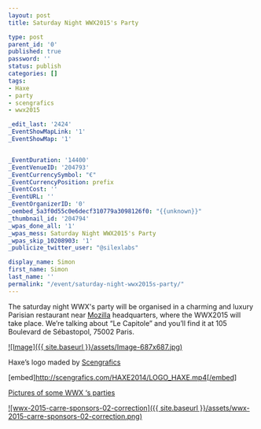 ```yaml
---
layout: post
title: Saturday Night WWX2015's Party

type: post
parent_id: '0'
published: true
password: ''
status: publish
categories: []
tags:
- Haxe
- party
- scengrafics
- wwx2015

_edit_last: '2424'
_EventShowMapLink: '1'
_EventShowMap: '1'


_EventDuration: '14400'
_EventVenueID: '204793'
_EventCurrencySymbol: "€"
_EventCurrencyPosition: prefix
_EventCost: ''
_EventURL: ''
_EventOrganizerID: '0'
_oembed_5a3f0d55c0e6decf310779a3098126f0: "{{unknown}}"
_thumbnail_id: '204794'
_wpas_done_all: '1'
_wpas_mess: Saturday Night WWX2015's Party
_wpas_skip_10208903: '1'
_publicize_twitter_user: "@silexlabs"

display_name: Simon
first_name: Simon
last_name: ''
permalink: "/event/saturday-night-wwx2015s-party/"
---
```


The saturday night WWX's party will be organised in a charming and luxury Parisian restaurant near [Mozilla](https://www.mozilla.org/) headquarters, where the WWX2015 will take place. We’re talking about “Le Capitole” and you’ll find it at 105 Boulevard de Sébastopol, 75002 Paris.

[![Image]({{ site.baseurl }}/assets/Image-687x687.jpg)](https://www.silexlabs.org/wp-content/uploads/2015/05/Image.jpg)






Haxe’s logo maded by [Scengrafics](http://www.scengrafics.com/)

[embed]http://scengrafics.com/HAXE2014/LOGO_HAXE.mp4[/embed]

[Pictures of some WWX ‘s parties](http://www.scengrafics.com/pictures.php)




[![wwx-2015-carre-sponsors-02-correction]({{ site.baseurl }}/assets/wwx-2015-carre-sponsors-02-correction.png)](https://www.silexlabs.org/wp-content/uploads/2015/05/wwx-2015-carre-sponsors-02-correction.png)